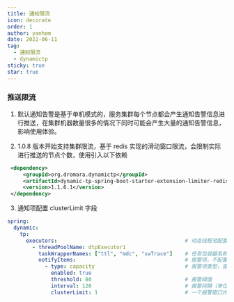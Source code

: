 ```yaml
---
title: 通知限流
icon: decorate
order: 1
author: yanhom
date: 2022-06-11
tag:
  - 通知限流
  - dynamictp
sticky: true
star: true
---
```


### 推送限流

1. 默认通知告警是基于单机模式的，服务集群每个节点都会产生通知告警信息进行推送，在集群机器数量很多的情况下同时可能会产生大量的通知告警信息，影响使用体验。

2. 1.0.8 版本开始支持集群限流，基于 redis 实现的滑动窗口限流，会限制实际进行推送的节点个数，使用引入以下依赖

```xml
 <dependency>
     <groupId>org.dromara.dynamictp</groupId>
     <artifactId>dynamic-tp-spring-boot-starter-extension-limiter-redis</artifactId>
     <version>1.1.6.1</version>
 </dependency>
 ```

3. 通知项配置 clusterLimit 字段

```yaml
spring:
  dynamic:
    tp:
      executors:                                         # 动态线程池配置，省略其他项，具体看上述配置文件
        - threadPoolName: dtpExecutor1
          taskWrapperNames: ["ttl", "mdc", "swTrace"]    # 任务包装器名称，继承TaskWrapper接口
          notifyItems:                                   # 报警项，不配置自动会按默认值配置（变更通知、容量报警、活性报警）
            - type: capacity                             # 报警项类型，查看源码 NotifyTypeEnum枚举类
              enabled: true
              threshold: 80                              # 报警阈值
              interval: 120                              # 报警间隔（单位：s）
              clusterLimit: 1                            # 一个报警窗口内，只允许该配置数量的机器进行推送通知，默认为1
```

